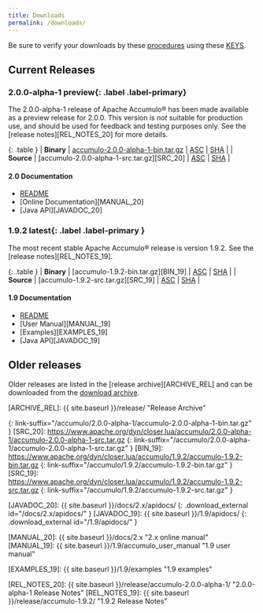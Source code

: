 ```yaml
---
title: Downloads
permalink: /downloads/
---
```


<script type="text/javascript">

var updateLinks = function(mirror) {
  $('a[link-suffix]').each(function(i, obj) {
    $(obj).attr('href', mirror.replace(/\/+$/, "") + $(obj).attr('link-suffix'));
  });
};

var mirrorsCallback = function(json) {
  var htmlContent = '<div class="row"><div class="col-md-3"><h5>Select an Apache download mirror:</h5></div>' +
    '<div class="col-md-5"><select class="form-control" id="apache-mirror-select">';
  htmlContent += '<optgroup label="Preferred Mirror (based on location)">';
  htmlContent += '<option selected="selected">' + json.preferred + '</option>';
  htmlContent += '</optgroup>';
  htmlContent += '<optgroup label="HTTP Mirrors">';
  for (var i = 0; i < json.http.length; i++) {
    htmlContent += '<option>' + json.http[i] + '</option>';
  }
  htmlContent += '</optgroup>';
  htmlContent += '<optgroup label="FTP Mirrors">';
  for (var i = 0; i < json.ftp.length; i++) {
    htmlContent += '<option>' + json.ftp[i] + '</option>';
  }
  htmlContent += '</optgroup>';
  htmlContent += '<optgroup label="Backup Mirrors">';
  for (var i = 0; i < json.backup.length; i++) {
    htmlContent += '<option>' + json.backup[i] + '</option>';
  }
  htmlContent += '</optgroup>';
  htmlContent += '</select></div></div>';

  $("#mirror_selection").html(htmlContent);

  $( "#apache-mirror-select" ).change(function() {
    var mirror = $("#apache-mirror-select option:selected").text();
    updateLinks(mirror);
  });

  updateLinks(json.preferred);
};

// get mirrors when page is ready
var mirrorURL = window.location.protocol + "//accumulo.apache.org/mirrors.cgi"; // http[s]://accumulo.apache.org/mirrors.cgi
$(function() { $.getJSON(mirrorURL + "?as_json", mirrorsCallback); });

</script>

<div id="mirror_selection"></div>

Be sure to verify your downloads by these [procedures][VERIFY_PROCEDURES] using these [KEYS][GPG_KEYS].

## Current Releases

### 2.0.0-alpha-1 **preview**{: .label .label-primary}

The 2.0.0-alpha-1 release of Apache Accumulo&reg; has been made available as a
preview release for 2.0.0. This version is *not* suitable for production use,
and should be used for feedback and testing purposes only. See the
[release notes][REL_NOTES_20] for more details.

{: .table }
| **Binary** | [accumulo-2.0.0-alpha-1-bin.tar.gz][BIN_20] | [ASC][ASC_BIN_20] | [SHA][SHA_BIN_20] |
| **Source** | [accumulo-2.0.0-alpha-1-src.tar.gz][SRC_20] | [ASC][ASC_SRC_20] | [SHA][SHA_SRC_20] |

#### 2.0 Documentation
* [README][README_20]
* [Online Documentation][MANUAL_20]
* [Java API][JAVADOC_20]

### 1.9.2 **latest**{: .label .label-primary }

The most recent stable Apache Accumulo&reg; release is version 1.9.2. See the [release notes][REL_NOTES_19].

{: .table }
| **Binary** | [accumulo-1.9.2-bin.tar.gz][BIN_19] | [ASC][ASC_BIN_19] | [SHA][SHA_BIN_19] |
| **Source** | [accumulo-1.9.2-src.tar.gz][SRC_19] | [ASC][ASC_SRC_19] | [SHA][SHA_SRC_19] |

#### 1.9 Documentation
* [README][README_19]
* [User Manual][MANUAL_19]
* [Examples][EXAMPLES_19]
* [Java API][JAVADOC_19]

## Older releases

Older releases are listed in the [release archive][ARCHIVE_REL] and can be
downloaded from the [download archive][ARCHIVE_DOWN].

[VERIFY_PROCEDURES]: https://www.apache.org/info/verification "Verify"
[GPG_KEYS]: https://www.apache.org/dist/accumulo/KEYS "KEYS"
[ARCHIVE_DOWN]: https://archive.apache.org/dist/accumulo "Download Archive"
[ARCHIVE_REL]: {{ site.baseurl }}/release/ "Release Archive"

[ASC_BIN_20]: https://www.apache.org/dist/accumulo/2.0.0-alpha-1/accumulo-2.0.0-alpha-1-bin.tar.gz.asc
[ASC_SRC_20]: https://www.apache.org/dist/accumulo/2.0.0-alpha-1/accumulo-2.0.0-alpha-1-src.tar.gz.asc
[SHA_BIN_20]: https://www.apache.org/dist/accumulo/2.0.0-alpha-1/accumulo-2.0.0-alpha-1-bin.tar.gz.sha512
[SHA_SRC_20]: https://www.apache.org/dist/accumulo/2.0.0-alpha-1/accumulo-2.0.0-alpha-1-src.tar.gz.sha512
[ASC_BIN_19]: https://www.apache.org/dist/accumulo/1.9.2/accumulo-1.9.2-bin.tar.gz.asc
[ASC_SRC_19]: https://www.apache.org/dist/accumulo/1.9.2/accumulo-1.9.2-src.tar.gz.asc
[SHA_BIN_19]: https://www.apache.org/dist/accumulo/1.9.2/accumulo-1.9.2-bin.tar.gz.sha512
[SHA_SRC_19]: https://www.apache.org/dist/accumulo/1.9.2/accumulo-1.9.2-src.tar.gz.sha512

[BIN_20]: https://www.apache.org/dyn/closer.lua/accumulo/2.0.0-alpha-1/accumulo-2.0.0-alpha-1-bin.tar.gz
{: link-suffix="/accumulo/2.0.0-alpha-1/accumulo-2.0.0-alpha-1-bin.tar.gz" }
[SRC_20]: https://www.apache.org/dyn/closer.lua/accumulo/2.0.0-alpha-1/accumulo-2.0.0-alpha-1-src.tar.gz
{: link-suffix="/accumulo/2.0.0-alpha-1/accumulo-2.0.0-alpha-1-src.tar.gz" }
[BIN_19]: https://www.apache.org/dyn/closer.lua/accumulo/1.9.2/accumulo-1.9.2-bin.tar.gz
{: link-suffix="/accumulo/1.9.2/accumulo-1.9.2-bin.tar.gz" }
[SRC_19]: https://www.apache.org/dyn/closer.lua/accumulo/1.9.2/accumulo-1.9.2-src.tar.gz
{: link-suffix="/accumulo/1.9.2/accumulo-1.9.2-src.tar.gz" }

[README_20]: https://github.com/apache/accumulo/blob/rel/2.0.0-alpha-1/README.md
[README_19]: https://github.com/apache/accumulo/blob/rel/1.9.2/README.md

[JAVADOC_20]: {{ site.baseurl }}/docs/2.x/apidocs/
{: .download_external id="/docs/2.x/apidocs/" }
[JAVADOC_19]: {{ site.baseurl }}/1.9/apidocs/
{: .download_external id="/1.9/apidocs/" }

[MANUAL_20]: {{ site.baseurl }}/docs/2.x "2.x online manual"
[MANUAL_19]: {{ site.baseurl }}/1.9/accumulo_user_manual "1.9 user manual"

[EXAMPLES_19]: {{ site.baseurl }}/1.9/examples "1.9 examples"

[REL_NOTES_20]: {{ site.baseurl }}/release/accumulo-2.0.0-alpha-1/ "2.0.0-alpha-1 Release Notes"
[REL_NOTES_19]: {{ site.baseurl }}/release/accumulo-1.9.2/ "1.9.2 Release Notes"

